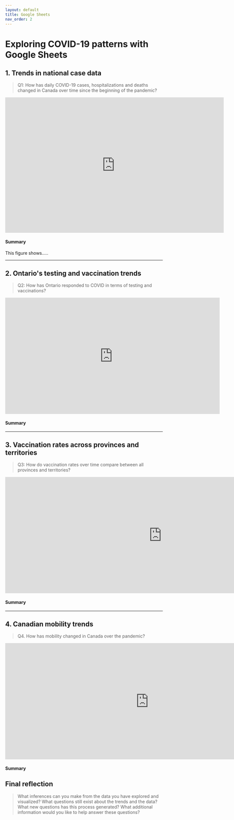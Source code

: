 ```yaml
---
layout: default
title: Google Sheets
nav_order: 2
---
```


# Exploring COVID-19 patterns with Google Sheets

## 1. Trends in national case data
> Q1: How has daily COVID-19 cases, hospitalizations and deaths changed in Canada over time since the beginning of the pandemic?

<!-- Paste your embed code for your figure below-->

<iframe width="699" height="432" seamless frameborder="0" scrolling="no" src="https://docs.google.com/spreadsheets/d/e/2PACX-1vR2Mc1QBEAWzfRAbSat-c7ougwA_XjoUOwF2AfVvBjc6L57Qh2o6WWDUHBVfWbH4J59B9WsJ5rFmwDX/pubchart?oid=858451018&amp;format=interactive"></iframe>

#### Summary
<!-- Write a 2-sentence summary of the trends below-->

This figure shows..... 

---

## 2. Ontario's testing and vaccination trends 
> Q2: How has Ontario responded to COVID in terms of testing and vaccinations? 

<!-- Paste your embed code for your figure below-->
<iframe width="686" height="371" seamless frameborder="0" scrolling="no" src="https://docs.google.com/spreadsheets/d/e/2PACX-1vR2Mc1QBEAWzfRAbSat-c7ougwA_XjoUOwF2AfVvBjc6L57Qh2o6WWDUHBVfWbH4J59B9WsJ5rFmwDX/pubchart?oid=111123881&amp;format=interactive"></iframe>

#### Summary
<!-- Write a 2-sentence summary of the trends below-->

---

## 3. Vaccination rates across provinces and territories
> Q3: How do vaccination rates over time compare between all provinces and territories? 

<!-- Paste your embed code for your figure below-->

<iframe width="1000" height="371" seamless frameborder="0" scrolling="no" src="https://docs.google.com/spreadsheets/d/e/2PACX-1vR2Mc1QBEAWzfRAbSat-c7ougwA_XjoUOwF2AfVvBjc6L57Qh2o6WWDUHBVfWbH4J59B9WsJ5rFmwDX/pubchart?oid=649135535&amp;format=interactive"></iframe>

#### Summary
<!-- Write a 2-sentence summary of the trends below-->

---

## 4. Canadian mobility trends 
> Q4. How has mobility changed in Canada over the pandemic?

<!-- Paste your embed code for your figure below-->

<iframe width="916" height="371" seamless frameborder="0" scrolling="no" src="https://docs.google.com/spreadsheets/d/e/2PACX-1vT2aqoGtxszk_hPPqg3lvuSUaRNQN60oLuhApBhPsFY1220A4TfK3JjX0MpYzmwEsL4IZgaGya0yhfi/pubchart?oid=695952866&amp;format=interactive"></iframe>

#### Summary
<!-- Write a 2-sentence summary of the trends below-->

## Final reflection
> What inferences can you make from the data you have explored and visualized? 
> What questions still exist about the trends and the data? What new questions has this process generated? 
> What additional information would you like to help answer these questions? 

<!-- Write a short response below-->

